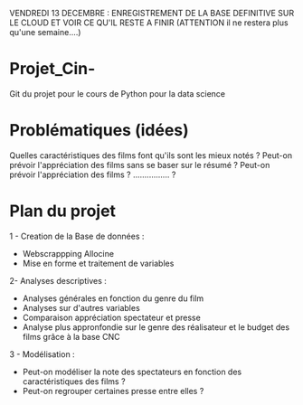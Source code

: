 
VENDREDI 13 DECEMBRE : ENREGISTREMENT DE LA BASE DEFINITIVE SUR LE CLOUD ET VOIR CE QU'IL RESTE A FINIR (ATTENTION il ne restera plus qu'une semaine....)


# Projet_Cin-
Git du projet pour le cours de Python pour la data science




# Problématiques (idées)
Quelles caractéristiques des films font qu'ils sont les mieux notés ?
Peut-on prévoir l'appréciation des films sans se baser sur le résumé ?
Peut-on prévoir l'appréciation des films ?
                ................ ?

# Plan du projet

1 - Creation de la Base de données :
- Webscrappping Allocine
- Mise en forme et traitement de variables

2- Analyses descriptives :

- Analyses générales en fonction du genre du film
- Analyses sur d'autres variables
- Comparaison appréciation spectateur et presse
- Analyse plus appronfondie sur le genre des réalisateur et le budget des films grâce à la base CNC


3 - Modélisation : 
- Peut-on modéliser la note des spectateurs en fonction des caractéristiques des films ?
- Peut-on regrouper certaines presse entre elles ?


